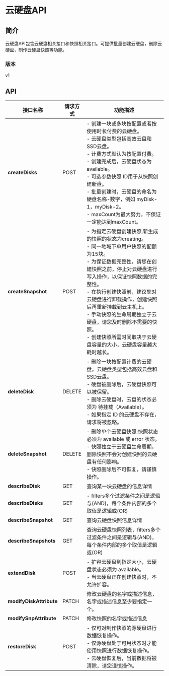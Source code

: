 # 云硬盘API


## 简介
云硬盘API包含云硬盘相关接口和快照相关接口。可提供批量创建云硬盘，删除云硬盘，制作云硬盘快照等功能。


### 版本
v1


## API
|接口名称|请求方式|功能描述|
|---|---|---|
|**createDisks**|POST|\-   创建一块或多块按配置或者按使用时长付费的云硬盘。</br>\-   云硬盘类型包括高效云盘和SSD云盘。</br>\-   计费方式默认为按配置付费。</br>\-   创建完成后，云硬盘状态为 available。</br>\-   可选参数快照 ID用于从快照创建新盘。</br>\-   批量创建时，云硬盘的命名为 硬盘名称\-数字，例如 myDisk\-1，myDisk\-2。</br>\-   maxCount为最大努力，不保证一定能达到maxCount。</br>|
|**createSnapshot**|POST|\-   为指定云硬盘创建快照,新生成的快照的状态为creating。</br>\-   同一地域下单用户快照的配额为15块。</br>\-   为保证数据完整性，请您在创建快照之前，停止对云硬盘进行写入操作，以保证快照数据的完整性。</br>\-   在执行创建快照前，建议您对云硬盘进行卸载操作，创建快照后再重新挂载到云主机上。</br>\-   手动快照的生命周期独立于云硬盘，请您及时删除不需要的快照。</br>\-   创建快照所需时间取决于云硬盘容量的大小，云硬盘容量越大耗时越长。</br>|
|**deleteDisk**|DELETE|\-   删除一块按配置计费的云硬盘，云硬盘类型包括高效云盘和SSD云盘。</br>\-   硬盘被删除后，云硬盘快照可以被保留。</br>\-   删除云硬盘时，云盘的状态必须为 待挂载（Available）。</br>\-   如果指定 ID 的云硬盘不存在，请求将被忽略。</br>|
|**deleteSnapshot**|DELETE|\-   删除单个云硬盘快照:快照状态必须为 available 或 error 状态。</br>\-   快照独立于云硬盘生命周期，删除快照不会对创建快照的云硬盘有任何影响。</br>\-   快照删除后不可恢复，请谨慎操作。</br>|
|**describeDisk**|GET|查询某一块云硬盘的信息详情|
|**describeDisks**|GET|\-   filters多个过滤条件之间是逻辑与(AND)，每个条件内部的多个取值是逻辑或(OR)</br>|
|**describeSnapshot**|GET|查询云硬盘快照信息详情|
|**describeSnapshots**|GET|查询云硬盘快照列表，filters多个过滤条件之间是逻辑与(AND)，每个条件内部的多个取值是逻辑或(OR)|
|**extendDisk**|POST|\-   扩容云硬盘到指定大小，云硬盘状态必须为 available。</br>\-   当云硬盘正在创建快照时，不允许扩容。</br>|
|**modifyDiskAttribute**|PATCH|修改云硬盘的名字或描述信息，名字或描述信息至少要指定一个。|
|**modifySnpAttribute**|PATCH|修改快照的名字或描述信息|
|**restoreDisk**|POST|\-   仅可对制作快照的源硬盘进行数据恢复操作。</br>\-   仅源硬盘处于可用状态时才能使用快照进行数据恢复操作。</br>\-   云硬盘恢复后，当前数据将被清除，请您谨慎操作。</br>|
